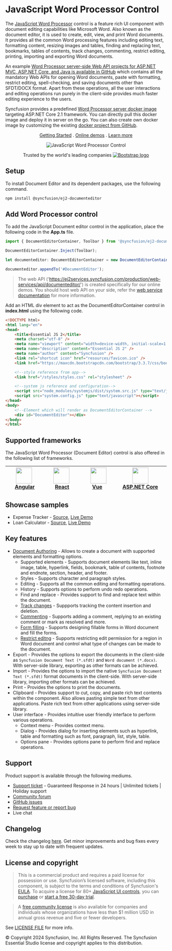 # JavaScript Word Processor Control

The [JavaScript Word Processor](https://www.syncfusion.com/javascript-ui-controls/js-word-processor/?utm_source=npm&utm_medium=listing&utm_campaign=javascript-word-processor-npm) control is a feature rich UI component with document editing capabilities like Microsoft Word. Also known as the document editor, it is used to create, edit, view, and print Word documents. It provides all the common Word processing features including editing text, formatting content, resizing images and tables, finding and replacing text, bookmarks, tables of contents, track changes, commenting, restrict editing, printing, importing and exporting Word documents.

An example [Word Processor server-side Web API projects for ASP.NET MVC, ASP.NET Core, and Java is available in GitHub](https://github.com/SyncfusionExamples/EJ2-DocumentEditor-WebServices?utm_source=npm&utm_medium=listing&utm_campaign=javascript-word-processor-npm) which contains all the mandatory Web APIs for opening Word documents, paste with formatting, restrict editing, spell-checking, and saving documents other than SFDT/DOCX format. Apart from these operations, all the user interactions and editing operations run purely in the client-side provides much faster editing experience to the users.

Syncfusion provides a predefined [Word Processor server docker image](https://hub.docker.com/r/syncfusion/word-processor-server?utm_source=npm&utm_medium=listing&utm_campaign=javascript-word-processor-npm) targeting ASP.NET Core 2.1 framework. You can directly pull this docker image and deploy it in server on the go. You can also create own docker image by customizing the existing [docker project from GitHub](https://github.com/SyncfusionExamples/Word-Processor-Server-Docker?utm_source=npm&utm_medium=listing&utm_campaign=javascript-word-processor-npm).

<p align="center">
  <a href="https://ej2.syncfusion.com/documentation/document-editor/getting-started/?utm_source=npm&utm_medium=listing&utm_campaign=javascript-word-processor-npm">Getting Started</a> . 
  <a href="https://ej2.syncfusion.com/demos/?utm_source=npm&utm_medium=listing&utm_campaign=javascript-word-processor-npm#/bootstrap5/document-editor/default.html">Online demos</a> . 
  <a href="https://www.syncfusion.com/javascript-ui-controls/js-word-processor?utm_source=npm&utm_medium=listing&utm_campaign=javascript-word-processor-npm">Learn more</a>
</p>

<p align="center">
  <img src="https://raw.githubusercontent.com/SyncfusionExamples/nuget-img/master/javascript/javascript-word-processor.png" alt="JavaScript Word Processor Control">
</p>

<p align="center">
Trusted by the world's leading companies
  <a href="https://www.syncfusion.com">
    <img src="https://raw.githubusercontent.com/SyncfusionExamples/nuget-img/master/syncfusion/syncfusion-trusted-companies.webp" alt="Bootstrap logo">
  </a>
</p>

## Setup

To install Document Editor and its dependent packages, use the following command.

```sh
npm install @syncfusion/ej2-documenteditor
```

## Add Word Processor control

To add the JavaScript Document editor control in the application, place the following code in the **App.ts** file.

```typescript
import { DocumentEditorContainer, Toolbar } from '@syncfusion/ej2-documenteditor';

DocumentEditorContainer.Inject(Toolbar);

let documenteditor: DocumentEditorContainer = new DocumentEditorContainer({ enableToolbar: true, height: '390px', serviceUrl: 'https://ej2services.syncfusion.com/production/web-services/api/documenteditor/' });

documenteditor.appendTo('#DocumentEditor');
```

> The web API ('https://ej2services.syncfusion.com/production/web-services/api/documenteditor/') is created specifically for our online demos. You should host web API on your side, refer the [web service documentation](https://ej2.syncfusion.com/documentation/document-editor/web-services/?utm_source=npm&utm_medium=listing&utm_campaign=javascript-word-processor-npm) for more information.

Add an HTML div element to act as the DocumentEditorContainer control in **index.html** using the following code.

```html
<!DOCTYPE html>
<html lang="en">
<head>
    <title>Essential JS 2</title>
    <meta charset="utf-8" />
    <meta name="viewport" content="width=device-width, initial-scale=1.0, user-scalable=no" />
    <meta name="description" content="Essential JS 2" />
    <meta name="author" content="Syncfusion" />
    <link rel="shortcut icon" href="resources/favicon.ico" />
    <link href="https://maxcdn.bootstrapcdn.com/bootstrap/3.3.7/css/bootstrap.min.css" rel="stylesheet" />

    <!--style reference from app-->
    <link href="/styles/styles.css" rel="stylesheet" />

    <!--system js reference and configuration-->
    <script src="node_modules/systemjs/dist/system.src.js" type="text/javascript"></script>
    <script src="system.config.js" type="text/javascript"></script>
</head>
<body>
    <!--Element which will render as DocumentEditorContainer -->
    <div id="DocumentEditor"></div>
</body>
</html>
```

## Supported frameworks

The JavaScript Word Processor (Document Editor) control is also offered in the following list of frameworks.

| [<img src="https://ej2.syncfusion.com/github/images/angular.svg" height="50" />](https://www.syncfusion.com/angular-ui-components?utm_medium=listing&utm_source=github)<br/>&nbsp;&nbsp;&nbsp;&nbsp;&nbsp;[Angular](https://www.syncfusion.com/angular-ui-components?utm_medium=listing&utm_source=github)&nbsp;&nbsp;&nbsp;&nbsp; | [<img src="https://ej2.syncfusion.com/github/images/react.svg"  height="50" />](https://www.syncfusion.com/react-ui-components?utm_medium=listing&utm_source=github)<br/>&nbsp;&nbsp;&nbsp;&nbsp;&nbsp;&nbsp;&nbsp;[React](https://www.syncfusion.com/react-ui-components?utm_medium=listing&utm_source=github)&nbsp;&nbsp;&nbsp;&nbsp;&nbsp;&nbsp; | [<img src="https://ej2.syncfusion.com/github/images/vue.svg" height="50" />](https://www.syncfusion.com/vue-ui-components?utm_medium=listing&utm_source=github)<br/>&nbsp;&nbsp;&nbsp;&nbsp;&nbsp;&nbsp;&nbsp;[Vue](https://www.syncfusion.com/vue-ui-components?utm_medium=listing&utm_source=github)&nbsp;&nbsp;&nbsp;&nbsp;&nbsp;&nbsp;&nbsp;&nbsp;&nbsp; | [<img src="https://ej2.syncfusion.com/github/images/netcore.svg" height="50" />](https://www.syncfusion.com/aspnet-core-ui-controls?utm_medium=listing&utm_source=github)<br/>&nbsp;&nbsp;[ASP.NET&nbsp;Core](https://www.syncfusion.com/aspnet-core-ui-controls?utm_medium=listing&utm_source=github)&nbsp;&nbsp; | [<img src="https://ej2.syncfusion.com/github/images/netmvc.svg" height="50" />](https://www.syncfusion.com/aspnet-mvc-ui-controls?utm_medium=listing&utm_source=github)<br/>&nbsp;&nbsp;[ASP.NET&nbsp;MVC](https://www.syncfusion.com/aspnet-mvc-ui-controls?utm_medium=listing&utm_source=github)&nbsp;&nbsp; | 
| :-----: | :-----: | :-----: | :-----: | :-----: |

## Showcase samples

* Expense Tracker - [Source](https://github.com/syncfusion/ej2-sample-ts-expensetracker?utm_source=npm&utm_medium=listing&utm_campaign=javascript-word-processor-npm), [Live Demo](https://ej2.syncfusion.com/showcase/typescript/expensetracker/?utm_source=npm&utm_medium=listing&utm_campaign=javascript-word-processor-npm#/dashboard)
* Loan Calculator - [Source](https://github.com/syncfusion/ej2-sample-ts-loancalculator), [Live Demo](https://ej2.syncfusion.com/showcase/typescript/loancalculator/?utm_source=npm&utm_medium=listing&utm_campaign=javascript-word-processor-npm)

## Key features

* [Document Authoring](https://ej2.syncfusion.com/demos/?utm_source=npm&utm_medium=listing&utm_campaign=javascript-word-processor-npm#/bootstrap5/document-editor/default.html) -  Allows to create a document with supported elements and formatting options.
  * Supported elements - Supports document elements like text, inline image, table, hyperlink, fields, bookmark, table of contents, footnote and endnote, section, header, and footer.
  * Styles - Supports character and paragraph styles.
  * Editing - Supports all the common editing and formatting operations.
  * History - Supports options to perform undo redo operations.
  * Find and replace - Provides support to find and replace text within the document.
  * [Track changes](https://ej2.syncfusion.com/demos/?utm_source=npm&utm_medium=listing&utm_campaign=javascript-word-processor-npm#/bootstrap5/document-editor/track-changes.html) - Suppports tracking the content insertion and deletion.
  * [Commenting](https://ej2.syncfusion.com/demos/?utm_source=npm&utm_medium=listing&utm_campaign=javascript-word-processor-npm#/bootstrap5/document-editor/comments.html) - Supports adding a comment, replying to an existing comment or mark as resolved and more.
  * [Form filling](https://ej2.syncfusion.com/demos/?utm_source=npm&utm_medium=listing&utm_campaign=javascript-word-processor-npm#/bootstrap5/document-editor/form-fields.html) - Supports designing fillable forms in Word document and fill the forms.
  * [Restrict editng](https://ej2.syncfusion.com/demos/?utm_source=npm&utm_medium=listing&utm_campaign=javascript-word-processor-npm#/bootstrap5/document-editor/document-protection.html) - Supports restricting edit permission for a region in Word document and control what type of changes can be made to the document.
* Export - Provides the options to export the documents in the client-side as `Syncfusion Document Text (*.sfdt)` and `Word document (*.docx)`. With server-side library, exporting as other formats can be achieved.
* Import - Provides the options to import the native `Syncfusion Document Text (*.sfdt)` format documents in the client-side. With server-side library, importing other formats can be achieved.
* Print - Provides the options to print the documents.
* Clipboard - Provides support to cut, copy, and paste rich text contents within the component. Also allows pasting simple text from other applications. Paste rich text from other applications using server-side library.
* User interface - Provides intuitive user friendly interface to perform various operations.
  * Context menu - Provides context menu.
  * Dialog - Provides dialog for inserting elements such as hyperlink, table and formatting such as font, paragraph, list, style, table.
  * Options pane - Provides options pane to perform find and replace operations.

## Support

Product support is available through the following mediums.

* [Support ticket](https://support.syncfusion.com/support/tickets/create) - Guaranteed Response in 24 hours | Unlimited tickets | Holiday support
* [Community forum](https://www.syncfusion.com/forums/essential-js2?utm_source=npm&utm_medium=listing&utm_campaign=javascript-richtexteditor-npm)
* [GitHub issues](https://github.com/syncfusion/ej2-javascript-ui-controls/issues/new)
* [Request feature or report bug](https://www.syncfusion.com/feedback/javascript?utm_source=npm&utm_medium=listing&utm_campaign=javascript-richtexteditor-npm)
* Live chat

## Changelog

Check the changelog [here](https://github.com/syncfusion/ej2-javascript-ui-controls/blob/master/controls/documenteditor/CHANGELOG.md?utm_source=npm&utm_medium=listing&utm_campaign=javascript-word-processor-npm). Get minor improvements and bug fixes every week to stay up to date with frequent updates.

## License and copyright

> This is a commercial product and requires a paid license for possession or use. Syncfusion’s licensed software, including this component, is subject to the terms and conditions of Syncfusion's [EULA](https://www.syncfusion.com/eula/es/). To acquire a license for 80+ [JavaScript UI controls](https://www.syncfusion.com/javascript-ui-controls), you can [purchase](https://www.syncfusion.com/sales/products) or [start a free 30-day trial](https://www.syncfusion.com/account/manage-trials/start-trials).

> A [free community license](https://www.syncfusion.com/products/communitylicense) is also available for companies and individuals whose organizations have less than $1 million USD in annual gross revenue and five or fewer developers.

See [LICENSE FILE](https://github.com/syncfusion/ej2-javascript-ui-controls/blob/master/license?utm_source=npm&utm_medium=listing&utm_campaign=javascript-word-processor-npm) for more info.

© Copyright 2024 Syncfusion, Inc. All Rights Reserved. The Syncfusion Essential Studio license and copyright applies to this distribution.

